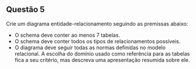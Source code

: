 ## Questão 5

Crie um diagrama entidade-relacionamento seguindo as premissas abaixo:

- O schema deve conter ao menos 7 tabelas.
- O schema deve conter todos os tipos de relacionamentos possíveis.
- O diagrama deve seguir todas as normas definidas no modelo relacional.
A escolha do domínio usado como referência para as tabelas fica a seu critério, mas descreva uma apresentação resumida sobre ele.
